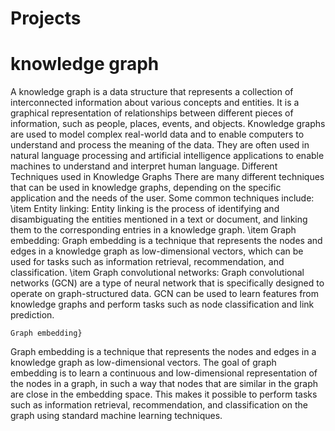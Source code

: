 # Projects
# knowledge graph

A knowledge graph is a data structure that represents a collection of interconnected information about various concepts and entities. It is a graphical representation of relationships between different pieces of information, such as people, places, events, and objects. Knowledge graphs are used to model complex real-world data and to enable computers to understand and process the meaning of the data. They are often used in natural language processing and artificial intelligence applications to enable machines to understand and interpret human language.
Different Techniques used in Knowledge Graphs
There are many different techniques that can be used in knowledge graphs, depending on the specific application and the needs of the user. Some common techniques include:
\item Entity linking: Entity linking is the process of identifying and disambiguating the entities mentioned in a text or document, and linking them to the corresponding entries in a knowledge graph.
    \item Graph embedding: Graph embedding is a technique that represents the nodes and edges in a knowledge graph as low-dimensional vectors, which can be used for tasks such as information retrieval, recommendation, and classification.
    \item Graph convolutional networks: Graph convolutional networks (GCN) are a type of neural network that is specifically designed to operate on graph-structured data. GCN can be used to learn features from knowledge graphs and perform tasks such as node classification and link prediction.
    
    Graph embedding}
 Graph embedding is a technique that represents the nodes and edges in a knowledge graph as low-dimensional vectors. The goal of graph embedding is to learn a continuous and low-dimensional representation of the nodes in a graph, in such a way that nodes that are similar in the graph are close in the embedding space. This makes it possible to perform tasks such as information retrieval, recommendation, and classification on the graph using standard machine learning techniques.
